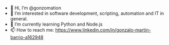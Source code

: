 - 👋 Hi, I’m @gonzomation
- 👀 I’m interested in software development, scripting, automation and IT in general.
- 🌱 I’m currently learning Python and Node.js
- 📫 How to reach me: https://www.linkedin.com/in/gonzalo-martin-barrio-a162948

<!---
gonzomation/gonzomation is a ✨ special ✨ repository because its `README.md` (this file) appears on your GitHub profile.
You can click the Preview link to take a look at your changes.
--->
